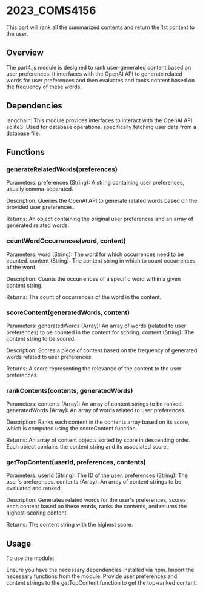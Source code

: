 # 2023_COMS4156

This part will rank all the summarized contents and return the 1st content to the user.

## Overview
The part4.js module is designed to rank user-generated content based on user preferences. It interfaces with the OpenAI API to generate related words for user preferences and then evaluates and ranks content based on the frequency of these words.

## Dependencies
langchain: This module provides interfaces to interact with the OpenAI API.
sqlite3: Used for database operations, specifically fetching user data from a database file.

## Functions
### generateRelatedWords(preferences)

Parameters:
preferences (String): A string containing user preferences, usually comma-separated.

Description:
Queries the OpenAI API to generate related words based on the provided user preferences.

Returns:
An object containing the original user preferences and an array of generated related words.

### countWordOccurrences(word, content)

Parameters:
word (String): The word for which occurrences need to be counted.
content (String): The content string in which to count occurrences of the word.

Description:
Counts the occurrences of a specific word within a given content string.

Returns:
The count of occurrences of the word in the content.

### scoreContent(generatedWords, content)

Parameters:
generatedWords (Array): An array of words (related to user preferences) to be counted in the content for scoring.
content (String): The content string to be scored.

Description:
Scores a piece of content based on the frequency of generated words related to user preferences.

Returns:
A score representing the relevance of the content to the user preferences.

### rankContents(contents, generatedWords)

Parameters:
contents (Array): An array of content strings to be ranked.
generatedWords (Array): An array of words related to user preferences.

Description:
Ranks each content in the contents array based on its score, which is computed using the scoreContent function.

Returns:
An array of content objects sorted by score in descending order. Each object contains the content string and its associated score.

### getTopContent(userId, preferences, contents)

Parameters:
userId (String): The ID of the user.
preferences (String): The user's preferences.
contents (Array): An array of content strings to be evaluated and ranked.

Description:
Generates related words for the user's preferences, scores each content based on these words, ranks the contents, and returns the highest-scoring content.

Returns:
The content string with the highest score.

## Usage
To use the module:

Ensure you have the necessary dependencies installed via npm.
Import the necessary functions from the module.
Provide user preferences and content strings to the getTopContent function to get the top-ranked content.

